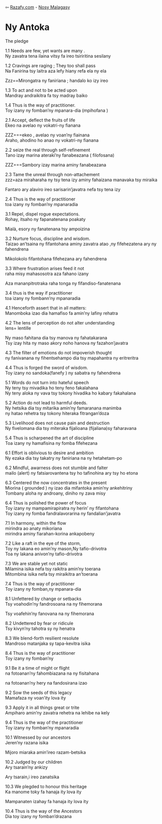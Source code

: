 ⇦ [Razafy.com](../../index.html) - [Nosy Malagasy](./index.html)

# Ny Antoka
The pledge

1.1 Needs are few, yet wants  are many .  
Ny zavatra tena ilaina vitsy fa ireo tsiriritina sesilany 

1.2 Cravings are raging ; They  too shall pass  
Na Fanirina tsy laitra aza lefy hiany refa ela ny ela 

Zzz==Mirongatra ny faniriana ; handalo ko izy ireo


1.3 To act and not to be acted upon  
Mandray andraikitra  fa tsy madray baiko 


1.4 Thus is the way of practitioner.  
Toy izany ny fomban’ny mpanara-dia (mpihofana )


2.1 Accept, deflect the fruits of life   
Ekeo na avelao ny vokatri-ny fianana

ZZZ===ekeo , avelao ny voan’ny fiainana  
Araho,  ahodino ho anao ny vokatri-ny fianana

2.2 seize the real  through self-refinement  
Tano izay marina ateraki’ny fanabeazana ( filofosana)

ZZZ===Sambory izay marina aminy fanabeazana 


2.3 Tame the unreal through non-attachement  
zzz=aza miraharaha ny tsy tena izy aminy fahaizana manavaka tsy miraika 

Fantaro  ary alaviro ireo  sarisarin’javatra nefa tsy tena izy 


2.4 Thus is the way of  practitioner  
toa izany ny fomban’ny mpanaradia 


3.1 Repel, dispel rogue expectations.  
Rohay, itsaho ny  fapanatenana poakaty 

Mialà, esory  ny fanatenana tsy ampoizina 


3.2 Nurture focus, discipline and wisdom.  
Taizao an’tsaina ny fifantohana aminy zavatra atao ,ny fifehezatena  ary ny fahendrena  

Mikolokolo  fifantohana  fifehezana  ary fahendrena 


3.3 Where frustration arises feed it not  
raha misy mahasosotra  aza fahano izany  

Aza mananpitrotraka raha tonga ny fifandiso-fanatenana  

3.4 thus is the way if practitioner  
toa izany ny fombann’ny mpanaradia 


4.1 Henceforth assert that in all matters:  
Manomboka izao dia hamafiso  fa amin’ny lafiny  rehatra 

4.2 The lens of perception do not alter understanding  
lens= lentille

Ny maso fahitana dia tsy manova ny fahatakarana  
Tsy izay  hita  ny maso  akory noho hanova ny fazahon’javatra 

4.3 The filter of emotions do not impoverish thought  
ny fanivanana  ny fihentsehampo dia tsy mapahantra ny eritreritra 

4.4 Thus is forged the sword of wisdom.  
Toy izany no sandoka(fanefy ) ny sabatra  ny fahendrena 

5.1 Words do not turn into hateful speech  
Ny teny tsy  mivadika  ho teny feno fakalahana  
Ny teny aloka ny vava tsy tokony hivadika ho kabary fakahalana 

5.2 Action do not lead to harmful deeds.  
 Ny hetsika  dia tsy mitarika amin’ny famaranana manimba  
ny hatao rehetra tsy tokony hiteraka fitrangan’doza 

5.3 Livelihood does not cause pain and destruction  
Ny fivelomana dia tsy  miteraka  fijalioana (fijaliana)sy faharavana 

5.4 Thus is scharpened  the art of discipline  
Toa izany ny hamafisina ny fomba fifehezana 


6.1 Effort is oblivious  to desire and ambition  
Ny ezaka  dia tsy takatry ny faniriana  na ny hetahetam-po


6.2 Mindful, awarness does not stumble and falter   
mailo (alert) ny fatsiarovantena  tsy ho tafinohina ary tsy ho etona 

6.3 Centered the now concentrates in the present  
Miorina ( grounded ) ny izao dia  mifantoka amin’ny ankehitriny  
Tombany aloha ny androany, diniho ny zava misy

6.4 Thus is polished the power of focus  
Toy izany  ny mampamirapiratra  ny herin’ ny fifantohana  
Toy izany ny fomba  fandralavorarina ny fandalian’javatra 

7.1 In harmony, within the flow  
mirindra ao anaty mikoriana  
mirindra aminy fiarahan-korina ankapobeny 


7.2 Like a raft in the eye of the storm,  
Toy ny lakana eo amin’ny mason,Ny tafio-drivotra  
Toa ny lakana anivon’ny tafio-drivotra 


7.3 We are stable yet not static  
Milamina  isika  nefa tsy raikitra amin’ny toerana  
Mitombina isika nefa tsy miraikitra an’toerana 

7.4 Thus is the way of practitioner  
Toy izany ny fomban,ny mpanara-dia 

8.1 Unfettered  by change or setbacks  
Tsy voahodin’ny fandrosoana na ny fihemorana

Tsy voafehin’ny fanovana na ny fihemorana  
 


8.2 Undettered by fear or ridicule 	                                            
Tsy kivyn’ny tahotra sy ny henatra 


8.3 We blend-forth resilient resolute  
Mandroso matanjaka  sy tapa-kevitra isika 

8.4 Thus is the way of practitioner  
Toy izany ny fomban’ny

9.1 Be it a time of might or flight  
na fotoanan’ny fahombiazana na ny fisitahana  

na fotoanan’ny hery na fandosirana izao

9.2 Sow the seeds of this legacy  
Mamafaza ny voan’ity lova  ity 

9.3 Apply it in all things great or trite   
Ampiharo  amin’ny zavatra  rehetra  na lehibe na kely 

9.4 Thus is the way of the  practitioner  
Toy izany ny fomban’ny mpanaradia 


10.1 Witnessed  by our ancestors  
Jeren’ny razana isika  

Mijoro miaraka amin’ireo razam-betsika 


10.2 Judged by our children  
Ary tsarain’ny ankizy  

Ary tsarain,i ireo zanatsika 

10.3 We plegded to honour this heritage  
Ka manome toky fa hanaja ity lova ity  

Mampanaten  izahay fa hanaja ity lova ity 

10.4 Thus is the way of the Ancestors  
Dia toy izany ny fomban’drazana















